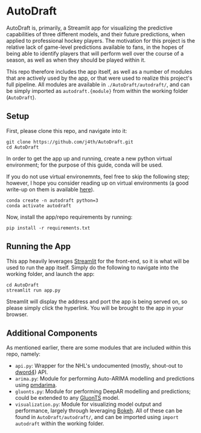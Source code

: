 # AutoDraft
AutoDraft is, primarily, a Streamlit app for visualizing the predictive capabilities of three different models, and their future predictions, when applied to professional hockey players. The motivation for this project is the relative lack of game-level predictions available to fans, in the hopes of being able to identify players that will perform well over the course of a season, as well as when they should be played within it.

This repo therefore includes the app itself, as well as a number of modules that are actively used by the app, or that were used to realize this project's full pipeline. All modules are available in `./AutoDraft/autodraft/`, and can be simply imported as `autodraft.{module}` from within the working folder (`AutoDraft`).

## Setup
First, please clone this repo, and navigate into it:
```
git clone https://github.com/j4th/AutoDraft.git
cd AutoDraft
```

In order to get the app up and running, create a new python virtual environment; for the purpose of this guide, conda will be used. 

If you do not use virtual environemnts, feel free to skip the following step; however, I hope you consider reading up on virtual environments (a good write-up on them is available [here](https://medium.com/@dakota.lillie/an-introduction-to-virtual-environments-in-python-ce16cda92853)).
```
conda create -n autodraft python=3
conda activate autodraft
```
Now, install the app/repo requirements by running:
```
pip install -r requirements.txt
```

## Running the App
This app heavily leverages [Streamlit](https://streamlit.io/) for the front-end, so it is what will be used to run the app itself. Simply do the following to navigate into the working folder, and launch the app:
```
cd AutoDraft
streamlit run app.py
```  
Streamlit will display the address and port the app is being served on, so please simply click the hyperlink. You will be brought to the app in your browser.

## Additional Components
As mentioned earlier, there are some modules that are included within this repo, namely:
 - `api.py`: Wrapper for the NHL's undocumented (mostly, shout-out to [dword4](https://gitlab.com/dword4/nhlapi)) API.
 - `arima.py`: Module for performing Auto-ARIMA modelling and predictions using [pmdarima](https://www.alkaline-ml.com/pmdarima/).
 - `gluonts.py`: Module for performing DeepAR modelling and predictions; could be extended to any [GluonTS](https://gluon-ts.mxnet.io/) model.
 - `visualization.py`: Module for visualizing model output and performance, largely through leveraging [Bokeh](https://bokeh.pydata.org/en/latest/index.html).
All of these can be found in `AutoDraft/autodraft/`, and can be imported using `import autodraft` within the working folder.
